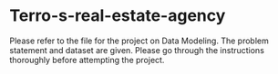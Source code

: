 # Terro-s-real-estate-agency
Please refer to the file for the project on Data Modeling. The problem statement and dataset are given.
Please go through the instructions thoroughly before attempting the project.
